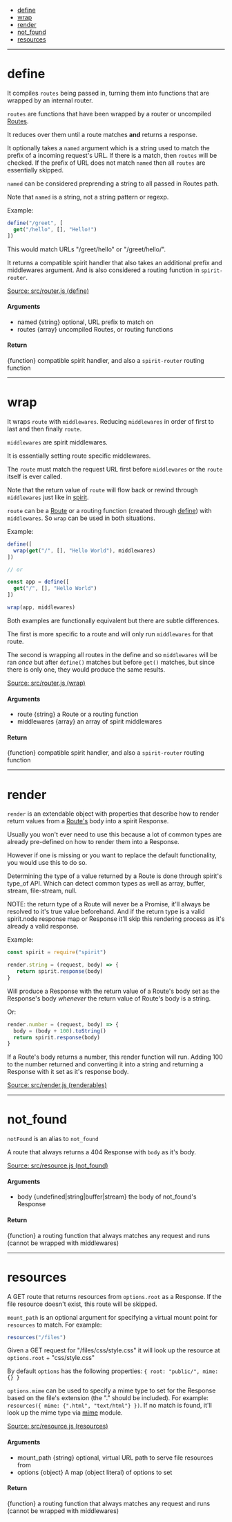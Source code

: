 - [define](#define)
- [wrap](#wrap)
- [render](#render)
- [not_found](#not_found)
- [resources](#resources)


-------------------------------------------


# define

It compiles `routes` being passed in, turning them into functions that are wrapped by an internal router.

`routes` are functions that have been wrapped by a router or uncompiled [Routes](routes.md).

It reduces over them until a route matches __and__ returns a response.

It optionally takes a `named` argument which is a string used to match the prefix of a incoming request's URL. If there is a match, then `routes` will be checked. If the prefix of URL does not match `named` then all `routes` are essentially skipped.

`named` can be considered preprending a string to all passed in Routes path.

Note that `named` is a string, not a string pattern or regexp.

Example:
```js
define("/greet", [
  get("/hello", [], "Hello!")
])
```
This would match URLs "/greet/hello" or "/greet/hello/".

It returns a compatible spirit handler that also takes an additional prefix and middlewares argument. And is also considered a routing function in `spirit-router`.

[Source: src/router.js (define)](../../src/router.js#L147)

#### Arguments
* named {string} optional, URL prefix to match on
* routes {array} uncompiled Routes, or routing functions

#### Return
{function} compatible spirit handler, and also a `spirit-router` routing function


-------------------------------------------


# wrap

It wraps `route` with `middlewares`. Reducing `middlewares` in order of first to last and then finally `route`.

`middlewares` are spirit middlewares.

It is essentially setting route specific middlewares.

The `route` must match the request URL first before `middlewares` or the `route` itself is ever called.

Note that the return value of `route` will flow back or rewind through `middlewares` just like in [spirit](https://github.com/spirit-js/spirit).

`route` can be a [Route](routes.md) or a routing function (created through [define](#define)) with `middlewares`. So `wrap` can be used in both situations.

Example:
```js
define([
  wrap(get("/", [], "Hello World"), middlewares)
])

// or

const app = define([
  get("/", [], "Hello World")
])

wrap(app, middlewares)
```

Both examples are functionally equivalent but there are subtle differences. 

The first is more specific to a route and will only run `middlewares` for that route.

The second is wrapping all routes in the define and so `middlewares` will be ran _once_ but after `define()` matches but before `get()` matches, but since there is only one, they would produce the same results. 

[Source: src/router.js (wrap)](../../src/router.js#L196)

#### Arguments
* route {string} a Route or a routing function
* middlewares {array} an array of spirit middlewares

#### Return
{function} compatible spirit handler, and also a `spirit-router` routing function


-------------------------------------------


# render

`render` is an extendable object with properties that describe how to render return values from a [Route's](routes.md) body into a spirit Response.

Usually you won't ever need to use this because a lot of common types are already pre-defined on how to render them into a Response.

However if one is missing or you want to replace the default functionality, you would use this to do so.

Determining the type of a value returned by a Route is done through spirit's type_of API. Which can detect common types as well as array, buffer, stream, file-stream, null.

NOTE: the return type of a Route will never be a Promise, it'll always be resolved to it's true value beforehand. And if the return type is a valid spirit.node response map or Response it'll skip this rendering process as it's already a valid response.

Example:
```js
const spirit = require("spirit")

render.string = (request, body) => {
   return spirit.response(body)
}
```

Will produce a Response with the return value of a Route's body set as the Response's body _whenever_ the return value of Route's body is a string.

Or:
```js
render.number = (request, body) => {
  body = (body + 100).toString()
  return spirit.response(body)
}
```
If a Route's body returns a number, this render function will run. Adding 100 to the number returned and converting it into a string and returning a Response with it set as it's response body.


[Source: src/render.js (renderables)](../../src/render.js#L17)


-------------------------------------------


# not_found

`notFound` is an alias to `not_found`

A route that always returns a 404 Response with `body` as it's body.

[Source: src/resource.js (not_found)](../../src/resource.js#L46)

#### Arguments
* body {undefined|string|buffer|stream} the body of not_found's Response

#### Return
{function} a routing function that always matches any request and runs (cannot be wrapped with middlewares)


-------------------------------------------


# resources

A GET route that returns resources from `options.root` as a Response. If the file resource doesn't exist, this route will be skipped.

`mount_path` is an optional argument for specifying a virtual mount point for `resources` to match. For example:
```js
resources("/files")
```
Given a GET request for "/files/css/style.css" it will look up the resource at `options.root` + "css/style.css"

By default `options` has the following properties:
`{ root: "public/", mime: {} }`

`options.mime` can be used to specify a mime type to set for the Response based on the file's extension (the "." should be included). For example: `resources({ mime: {".html", "text/html"} })`. If no match is found, it'll look up the mime type via [mime](https://www.npmjs.com/package/mime) module.

[Source: src/resource.js (resources)](../../src/resource.js#L6)

#### Arguments
* mount_path {string} optional, virtual URL path to serve file resources from
* options {object} A map (object literal) of options to set

#### Return
{function} a routing function that always matches any request and runs (cannot be wrapped with middlewares)

